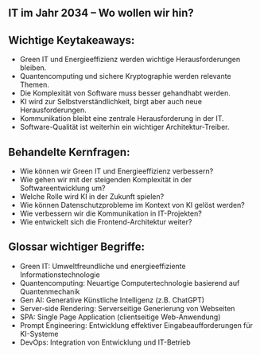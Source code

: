 ## IT im Jahr 2034 – Wo wollen wir hin?

## Wichtige Keytakeaways:
- Green IT und Energieeffizienz werden wichtige Herausforderungen bleiben.
- Quantencomputing und sichere Kryptographie werden relevante Themen.
- Die Komplexität von Software muss besser gehandhabt werden.
- KI wird zur Selbstverständlichkeit, birgt aber auch neue Herausforderungen.
- Kommunikation bleibt eine zentrale Herausforderung in der IT.
- Software-Qualität ist weiterhin ein wichtiger Architektur-Treiber.

## Behandelte Kernfragen:
- Wie können wir Green IT und Energieeffizienz verbessern?
- Wie gehen wir mit der steigenden Komplexität in der Softwareentwicklung um?
- Welche Rolle wird KI in der Zukunft spielen?
- Wie können Datenschutzprobleme im Kontext von KI gelöst werden?
- Wie verbessern wir die Kommunikation in IT-Projekten?
- Wie entwickelt sich die Frontend-Architektur weiter?

## Glossar wichtiger Begriffe:
- Green IT: Umweltfreundliche und energieeffiziente Informationstechnologie
- Quantencomputing: Neuartige Computertechnologie basierend auf Quantenmechanik
- Gen AI: Generative Künstliche Intelligenz (z.B. ChatGPT)
- Server-side Rendering: Serverseitige Generierung von Webseiten
- SPA: Single Page Application (clientseitige Web-Anwendung)
- Prompt Engineering: Entwicklung effektiver Eingabeaufforderungen für KI-Systeme
- DevOps: Integration von Entwicklung und IT-Betrieb
